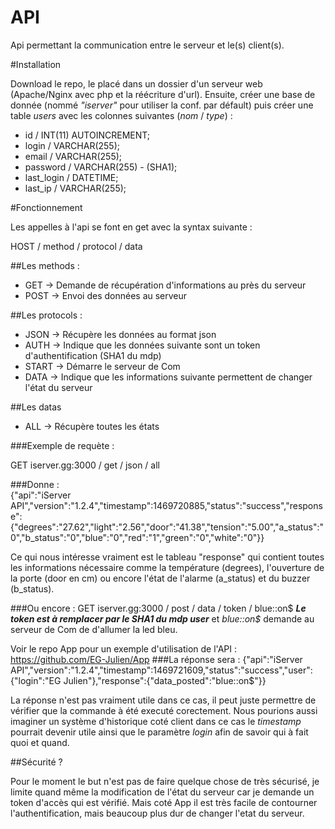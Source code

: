 # API
Api permettant la communication entre le serveur et le(s) client(s).

#Installation

Download le repo, le placé dans un dossier d'un serveur web (Apache/Nginx avec php et la réécriture d'url).
Ensuite, créer une base de donnée (nommé *"iserver"* pour utiliser la conf. par défault) puis créer une table *users* avec les colonnes suivantes (*nom* / *type*) : 
  - id / INT(11) AUTOINCREMENT;
  - login / VARCHAR(255);
  - email / VARCHAR(255);
  - password / VARCHAR(255) - (SHA1);
  - last_login / DATETIME;
  - last_ip / VARCHAR(255);

#Fonctionnement

Les appelles à l'api se font en get avec la syntax suivante : <br>

  HOST / method / protocol / data
  
  ##Les methods :
   
   - GET -> Demande de récupération d'informations au près du serveur
   - POST -> Envoi des données au serveur
   
  ##Les protocols :
   
   - JSON -> Récupère les données au format json
   - AUTH -> Indique que les données suivante sont un token d'authentification (SHA1 du mdp)
   - START -> Démarre le serveur de Com
   - DATA -> Indique que les informations suivante permettent de changer l'état du serveur
   
  ##Les datas
  
   - ALL -> Récupère toutes les états
   
   ###Exemple de requète : 
   
   GET iserver.gg:3000 / get / json / all 
   
   ###Donne : <br>
  	{"api":"iServer API","version":"1.2.4","timestamp":1469720885,"status":"success","response":{"degrees":"27.62","light":"2.56","door":"41.38","tension":"5.00","a_status":"0","b_status":"0","blue":"0","red":"1","green":"0","white":"0"}}
  
  Ce qui nous intéresse vraiment est le tableau "response" qui contient toutes les informations nécessaire comme la température (degrees), l'ouverture de la porte (door en cm) ou encore l'état de l'alarme (a_status) et du buzzer (b_status).
  
   ###Ou encore :
   GET iserver.gg:3000 / post / data / token / blue::on$ ***Le token est à remplacer par le SHA1 du mdp user*** et *blue::on$* demande au serveur de Com de d'allumer la led bleu. 
  
  Voir le repo App pour un exemple d'utilisation de l'API : https://github.com/EG-Julien/App
   ###La réponse sera :
   {"api":"iServer API","version":"1.2.4","timestamp":1469721609,"status":"success","user":{"login":"EG Julien"},"response":{"data_posted":"blue::on$"}}
  
  La réponse n'est pas vraiment utile dans ce cas, il peut juste permettre de vérifier que la commande à été executé corectement. Nous pourions aussi imaginer un système d'historique coté client dans ce cas le *timestamp* pourrait devenir utile ainsi que le paramètre *login* afin de savoir qui à fait quoi et quand.
  
  ##Sécurité ?
  
  Pour le moment le but n'est pas de faire quelque chose de très sécurisé, je limite quand même la modification de l'état du serveur car je demande un token d'accès qui est vérifié. Mais coté App il est très facile de contourner l'authentification, mais beaucoup plus dur de changer l'etat du serveur.
  
